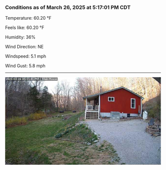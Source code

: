 ### Conditions as of March 26, 2025 at 5:17:01 PM CDT 

Temperature: 60.20 &deg;F

Feels like: 60.20 &deg;F

Humidity: 36%

Wind Direction: NE

Windspeed: 5.1 mph

Wind Gust: 5.8 mph

---

<img src="./images/latest.jpeg"/>

